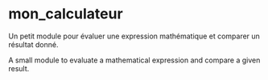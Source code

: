 # mon_calculateur

Un petit module pour évaluer une expression mathématique et comparer un résultat donné.

A small module to evaluate a mathematical expression and compare a given result.
